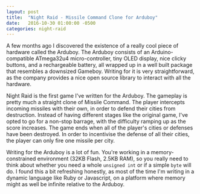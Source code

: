 ```yaml
---
layout: post
title:  "Night Raid - Missile Command Clone for Arduboy"
date:   2016-10-30 01:00:00 -0500
categories: night-raid
---
```


A few months ago I discovered the existence of a really cool piece of hardware called the Arduboy. The Arduboy consists of an Arduino-compatible ATmega32u4 micro-controller, tiny OLED display, nice clicky buttons, and a rechargeable battery, all wrapped up in a well built package that resembles a downsized Gameboy. Writing for it is very straightforward, as the company provides a nice open source library to interact with all the hardware.

Night Raid is the first game I've written for the Arduboy. The gameplay is pretty much a straight clone of Missile Command. The player intercepts incoming missiles with their own, in order to defend their cities from destruction. Instead of having different stages like the original game, I've opted to go for a non-stop barrage, with the difficulty ramping up as the score increases. The game ends when all of the player's cities or defenses have been destroyed. In order to incentivise the defense of all their cities, the player can only fire one missile per city.

Writing for the Arduboy is a lot of fun. You're working in a memory-constrained environment (32KB Flash, 2.5KB RAM), so you really need to think about whether you need a whole ```unsigned int``` or if a simple ```byte``` will do. I found this a bit refreshing honestly, as most of the time I'm writing in a dynamic language like Ruby or Javascript, on a platform where memory might as well be infinite relative to the Arduboy.

